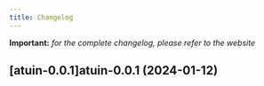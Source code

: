 ```yaml
---
title: Changelog
---
```


**Important:**
*for the complete changelog, please refer to the website*



## [atuin-0.0.1]atuin-0.0.1 (2024-01-12)